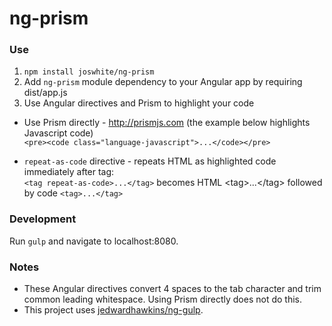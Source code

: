 # ng-prism

### Use

1. `npm install joswhite/ng-prism`
2. Add `ng-prism` module dependency to your Angular app by requiring dist/app.js
3. Use Angular directives and Prism to highlight your code

- Use Prism directly - http://prismjs.com (the example below highlights Javascript code)<br>
  `<pre><code class="language-javascript">...</code></pre>`
  
- `repeat-as-code` directive - repeats HTML as highlighted code immediately after tag:<br>
  `<tag repeat-as-code>...</tag>` becomes HTML &lt;tag&gt;...&lt;/tag&gt; followed by code `<tag>...</tag>` 
    
### Development

Run `gulp` and navigate to localhost:8080. 

### Notes

- These Angular directives convert 4 spaces to the tab character and trim common leading whitespace.
 Using Prism directly does not do this.
- This project uses [jedwardhawkins/ng-gulp](https://www.github.com/jedwardhawkins/ng-gulp).